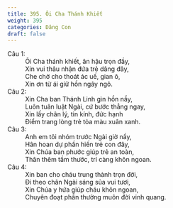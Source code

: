 ```yaml
---
title: 395. Ôi Cha Thánh Khiết
weight: 395
categories: Dâng Con
draft: false
---
```

<dl><dt>Câu 1:</dt><dd data-verse="1">Ôi Cha thánh khiết, ân hậu trọn đầy, <br/>Xin vui thâu nhận đứa trẻ dâng đây, <br/>Che chở cho thoát ác uế, gian ô, <br/>Xin ơn từ ái giữ hồn ngây ngô. </dd><dt>Câu 2:</dt><dd data-verse="2">Xin Cha ban Thánh Linh gìn hồn nầy, <br/>Luôn tuân luật Ngài, cứ bước thẳng ngay, <br/>Xin lấy chân lý, tin kính, đức hạnh <br/>Điểm trang lòng trẻ tỏa màu xuân xanh. </dd><dt>Câu 3:</dt><dd data-verse="3">Anh em tôi nhóm trước Ngài giờ nầy, <br/>Hân hoan dự phần hiến trẻ con đây, <br/>Xin Chúa ban phước giúp trẻ an toàn, <br/>Thân thêm tầm thước, trí càng khôn ngoan. </dd><dt>Câu 4:</dt><dd data-verse="4">Xin ban cho cháu trung thành trọn đời, <br/>Đi theo chân Ngài sáng sủa vui tươi, <br/>Xin Chúa y hứa giúp cháu khôn ngoan, <br/>Chuyên đoạt phần thưởng muôn đời vinh quang. </dd></dl>